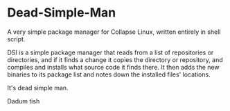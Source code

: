 # Dead-Simple-Man
A very simple package manager for Collapse Linux, written entirely in shell script.

DSI is a simple package manager that reads from a list of repositories or directories, and if it finds a change it copies the directory or repository, and compiles and installs what source code it finds there. It then adds the new binaries to its package list and notes down the installed files' locations.

It's dead simple man.

Dadum tish
